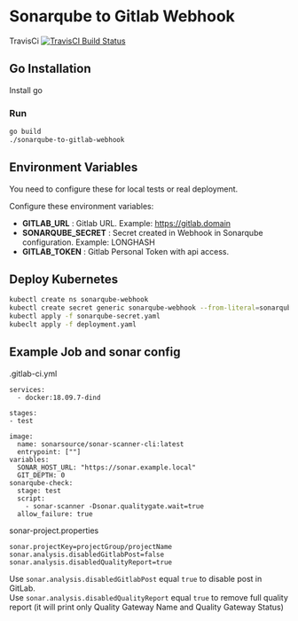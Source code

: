 # Sonarqube to Gitlab Webhook

TravisCi [![TravisCI Build Status](https://travis-ci.org/betorvs/sonarqube-to-gitlab-webhook.svg?branch=master)](https://travis-ci.org/betorvs/sonarqube-to-gitlab-webhook)


## Go Installation

Install go


### Run

```sh
go build
./sonarqube-to-gitlab-webhook
```

## Environment Variables

You need to configure these for local tests or real deployment.

Configure these environment variables:
* **GITLAB_URL** : Gitlab URL. Example: https://gitlab.domain
* **SONARQUBE_SECRET** : Secret created in Webhook in Sonarqube configuration. Example: LONGHASH
* **GITLAB_TOKEN** : Gitlab Personal Token with api access.


## Deploy Kubernetes

```sh
kubectl create ns sonarqube-webhook
kubectl create secret generic sonarqube-webhook --from-literal=sonarqubeSecret=LONGHASH --from-literal=gitlabToken=xxx-9X-zxczxczxczxc -n sonarqube-webhook --dry-run -o yaml > sonarqube-secret.yaml
kubectl apply -f sonarqube-secret.yaml
kubeclt apply -f deployment.yaml
```

## Example Job and sonar config

.gitlab-ci.yml

```
services:
  - docker:18.09.7-dind

stages:
- test

image:
  name: sonarsource/sonar-scanner-cli:latest
  entrypoint: [""]
variables:
  SONAR_HOST_URL: "https://sonar.example.local"
  GIT_DEPTH: 0
sonarqube-check:
  stage: test
  script:
    - sonar-scanner -Dsonar.qualitygate.wait=true
  allow_failure: true
```

sonar-project.properties

```
sonar.projectKey=projectGroup/projectName
sonar.analysis.disabledGitlabPost=false
sonar.analysis.disabledQualityReport=true
```

Use `sonar.analysis.disabledGitlabPost` equal `true` to disable post in GitLab.   
Use `sonar.analysis.disabledQualityReport` equal `true` to remove full quality report (it will print only Quality Gateway Name and Quality Gateway Status)